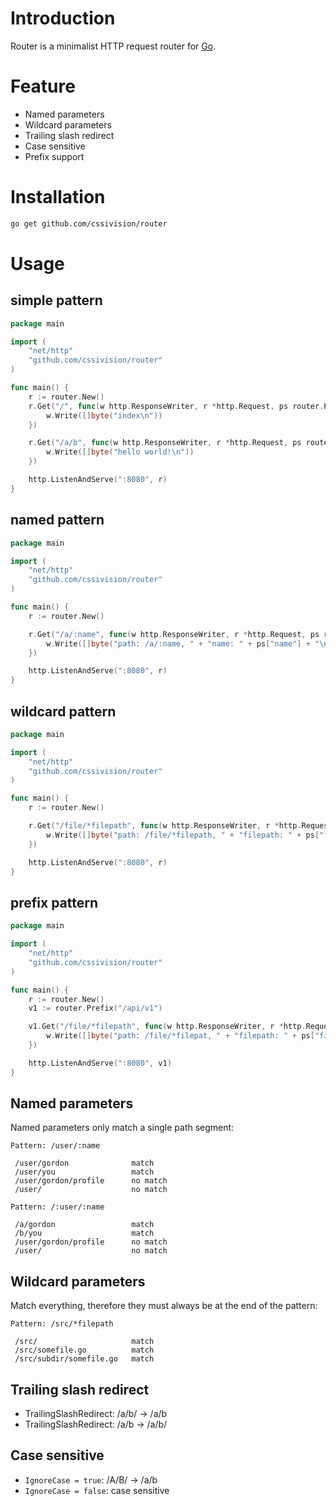 # Introduction
Router is a minimalist HTTP request router for [Go](https://golang.org/).

# Feature
* Named parameters
* Wildcard parameters
* Trailing slash redirect
* Case sensitive
* Prefix support

# Installation
```sh
go get github.com/cssivision/router
```

# Usage

## simple pattern
```go
package main

import (
    "net/http"
    "github.com/cssivision/router"
)

func main() {
    r := router.New()
    r.Get("/", func(w http.ResponseWriter, r *http.Request, ps router.Params){
        w.Write([]byte("index\n"))
    })

    r.Get("/a/b", func(w http.ResponseWriter, r *http.Request, ps router.Params){
        w.Write([]byte("hello world!\n"))
    })

    http.ListenAndServe(":8080", r)
}
```
## named pattern
```go
package main

import (
    "net/http"
    "github.com/cssivision/router"
)

func main() {
    r := router.New()

    r.Get("/a/:name", func(w http.ResponseWriter, r *http.Request, ps router.Params){
        w.Write([]byte("path: /a/:name, " + "name: " + ps["name"] + "\n"))
    })

    http.ListenAndServe(":8080", r)
}
```

## wildcard pattern
```go
package main

import (
    "net/http"
    "github.com/cssivision/router"
)

func main() {
    r := router.New()

    r.Get("/file/*filepath", func(w http.ResponseWriter, r *http.Request, ps router.Params){
        w.Write([]byte("path: /file/*filepath, " + "filepath: " + ps["filepath"] + "\n"))
    })

    http.ListenAndServe(":8080", r)
}
```

## prefix pattern
```go
package main

import (
    "net/http"
    "github.com/cssivision/router"
)

func main() {
    r := router.New()
    v1 := router.Prefix("/api/v1")

    v1.Get("/file/*filepath", func(w http.ResponseWriter, r *http.Request, ps router.Params){
        w.Write([]byte("path: /file/*filepat, " + "filepath: " + ps["filepath"] + "\n"))
    })

    http.ListenAndServe(":8080", v1)
}
```

## Named parameters
Named parameters only match a single path segment:
```
Pattern: /user/:name

 /user/gordon              match
 /user/you                 match
 /user/gordon/profile      no match
 /user/                    no match

Pattern: /:user/:name

 /a/gordon                 match
 /b/you                    match
 /user/gordon/profile      no match
 /user/                    no match
```
## Wildcard parameters
Match everything, therefore they must always be at the end of the pattern:

```
Pattern: /src/*filepath

 /src/                     match
 /src/somefile.go          match
 /src/subdir/somefile.go   match
 ```
## Trailing slash redirect
* TrailingSlashRedirect: /a/b/ -> /a/b
* TrailingSlashRedirect: /a/b -> /a/b/

## Case sensitive
* `IgnoreCase = true`: /A/B/ -> /a/b
* `IgnoreCase = false`: case sensitive

